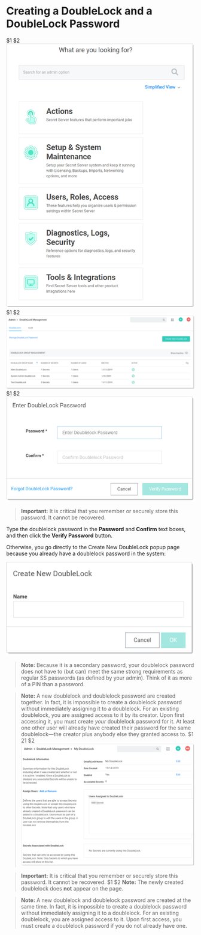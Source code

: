 [title]: # (Creating a DoubleLock and a DoubleLock Password)
[tags]: # (DoubleLock)
[priority]: # (1000)

# Creating a DoubleLock and a DoubleLock Password
$1
$2
   ![image-20191114142009435](images/image-20191114142009435.png)
$1
$2
   ![image-20191115143042406](images/image-20191115143042406.png)
$1
$2
   ![image-20191115144339969](images/image-20191115144339969.png)

   > **Important:** It is critical that you remember or securely store this password. It cannot be recovered.

   Type the doublelock password in the **Password** and **Confirm** text boxes, and then click the **Verify Password** button.

   Otherwise, you go directly to the Create New DoubleLock popup page because you already have a doublelock password in the system:

   ![image-20191115143238695](images/image-20191115143238695.png)

   > **Note:** Because it is a secondary password, your doublelock password does not have to (but can) meet the same strong requirements as regular SS passwords (as defined by your admin). Think of it as more of a PIN than a password.

   > **Note:** A new doublelock and doublelock password are created together. In fact, it is impossible to create a doublelock password without immediately assigning it to a doublelock. For an existing doublelock, you are assigned access to it by its creator. Upon first accessing it, you must create *your* doublelock password for it. At least one other user will already have created their password for the same doublelock—the creator plus anybody else they granted access to.
$1
$2$1
$2
   ![image-20191115150253270](images/image-20191115150253270.png)

   > **Important:** It is critical that you remember or securely store this password. It cannot be recovered.
$1
$2
   > **Note:** The newly created doublelock does **not** appear on the page.

   > **Note:** A new doublelock and doublelock password are created at the same time. In fact, it is impossible to create a doublelock password without immediately assigning it to a doublelock. For an existing doublelock, you are assigned access to it. Upon first access, you must create a doublelock password if you do not already have one.
